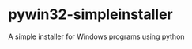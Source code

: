 pywin32-simpleinstaller
=======================

A simple installer for Windows programs using python
